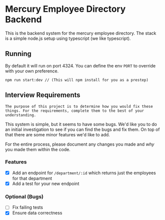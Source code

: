 # Mercury Employee Directory Backend
This is the backend system for the mercury employee directory. The stack is a simple node.js setup using typescript (we like typescript). 



## Running
By default it will run on port 4324.  You can define the env `PORT` to override with your own preference.
```
npm run start:dev // (This will npm install for you as a prestep)
```


## Interview Requirements
```
The purpose of this project is to determine how you would fix these things. For the requirements, complete them to the best of your understanding. 
```

This system is simple, but it seems to have some bugs. We'd like you to do an initial investigation to see if you can find the bugs and fix them. On top of that there are some minor features we'd like to add. 

For the entire process, please document any changes you made and *why* you made them within the code. 


### Features
- [X] Add an endpoint for `/department/:id` which returns just the employees for that department
- [X] Add a test for your new endpoint

### Optional (Bugs)
- [ ] Fix failing tests
- [X] Ensure data correctness